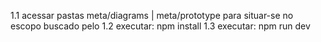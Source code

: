 1.1 acessar pastas meta/diagrams | meta/prototype para situar-se no escopo buscado pelo
1.2 executar: npm install
1.3 executar: npm run dev